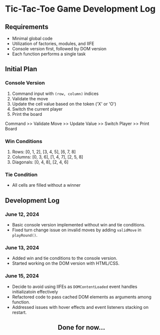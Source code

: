 # Tic-Tac-Toe Game Development Log

## Requirements
* Minimal global code
* Utilization of factories, modules, and IIFE
* Console version first, followed by DOM version
* Each function performs a single task

## Initial Plan
### Console Version
1. Command input with `(row, column)` indices
2. Validate the move
3. Update the cell value based on the token ('X' or 'O')
4. Switch the current player
5. Print the board

Command >> Validate Move >> Update Value >> Switch Player >> Print Board

### Win Conditions
1. Rows: [0, 1, 2], [3, 4, 5], [6, 7, 8]
2. Columns: [0, 3, 6], [1, 4, 7], [2, 5, 8]
3. Diagonals: [0, 4, 8], [2, 4, 6]

### Tie Condition
* All cells are filled without a winner

## Development Log
### June 12, 2024
* Basic console version implemented without win and tie conditions.
* Fixed turn change issue on invalid moves by adding `validMove` in `playRound()`.

### June 13, 2024
* Added win and tie conditions to the console version.
* Started working on the DOM version with HTML/CSS.

### June 15, 2024
* Decide to avoid using IIFEs as `DOMContentLoaded` event handles initializatoin effectively
* Refactored code to pass cached DOM elements as arguments among function.
* Addressed issues with hover effects and event listeners stacking on restart.

## <p style="text-align: center;">Done for now...</p>
